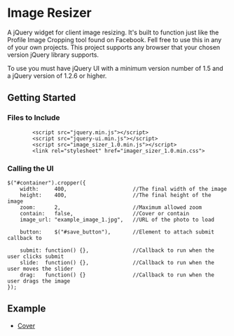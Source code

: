 # Image Resizer

A jQuery widget for client image resizing. It's built to function just like the Profile Image Cropping tool found on Facebook. Fell free to use this in any of your own projects. This project supports any browser that your chosen version jQuery library supports.

To use you must have jQuery UI with a minimum version number of 1.5 and a jQuery version of 1.2.6 or higher.

## Getting Started
### Files to Include
```
		<script src="jquery.min.js"></script>
		<script src="jquery-ui.min.js"></script>
		<script src="image_sizer_1.0.min.js"></script>
		<link rel="stylesheet" href="imager_sizer_1.0.min.css">
```
### Calling the UI
```
$("#container").cropper({
    width:     400,                     //The final width of the image
    height:    400,                     //The final height of the image
    zoom:      2,                       //Maximum allowed zoom
    contain:   false,                   //Cover or contain
    image_url: "example_image_1.jpg",   //URL of the photo to load
    
    button:    $("#save_button"),       //Element to attach submit callback to

    submit: function() {},              //Callback to run when the user clicks submit
    slide:  function() {},              //Callback to run when the user moves the slider
    drag:   function() {}               //Callback to run when the user drags the image
});
```

## Example
 - [Cover](https://stevenimle.github.io/Image_Resizer/examples/cover/)
 
